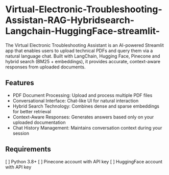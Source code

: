 # Virtual-Electronic-Troubleshooting-Assistan-RAG-Hybridsearch-Langchain-HuggingFace-streamlit-
The Virtual Electronic Troubleshooting Assistant is an AI-powered Streamlit app that enables users to upload technical PDFs and query them via a natural language chat. Built with LangChain, Hugging Face, Pinecone and hybrid search (BM25 + embeddings), it provides accurate, context-aware responses from uploaded documents.

## Features

* PDF Document Processing: Upload and process multiple PDF files
* Conversational Interface: Chat-like UI for natural interaction
* Hybrid Search Technology: Combines dense and sparse embeddings for better retrieval
* Context-Aware Responses: Generates answers based only on your uploaded documentation
* Chat History Management: Maintains conversation context during your session

## Requirements

[ ] Python 3.8+
[ ] Pinecone account with API key
[ ] HuggingFace account with API key
